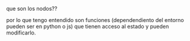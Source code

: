 que son los nodos??

por lo que tengo entendido son funciones (dependendiento del entorno pueden ser en python o js) que tienen acceso al estado y pueden modificarlo.

